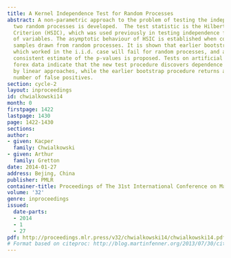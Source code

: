 ```yaml
---
title: A Kernel Independence Test for Random Processes
abstract: A non-parametric approach to the problem of testing the independence of
  two random processes is developed.  The test statistic is the Hilbert-Schmidt Independence
  Criterion (HSIC), which was used previously in testing independence for i.i.d. pairs
  of variables. The asymptotic behaviour of HSIC is established when computed from
  samples drawn from random processes. It is shown that earlier bootstrap procedures
  which worked in the i.i.d. case will fail for random processes, and an alternative
  consistent estimate of the p-values is proposed. Tests on artificial data and real-world
  forex data indicate that the new test procedure discovers dependence which is missed
  by linear approaches, while the earlier bootstrap procedure returns an elevated
  number of false positives.
section: cycle-2
layout: inproceedings
id: chwialkowski14
month: 0
firstpage: 1422
lastpage: 1430
page: 1422-1430
sections: 
author:
- given: Kacper
  family: Chwialkowski
- given: Arthur
  family: Gretton
date: 2014-01-27
address: Bejing, China
publisher: PMLR
container-title: Proceedings of The 31st International Conference on Machine Learning
volume: '32'
genre: inproceedings
issued:
  date-parts:
  - 2014
  - 1
  - 27
pdf: http://proceedings.mlr.press/v32/chwialkowski14/chwialkowski14.pdf
# Format based on citeproc: http://blog.martinfenner.org/2013/07/30/citeproc-yaml-for-bibliographies/
---
```

